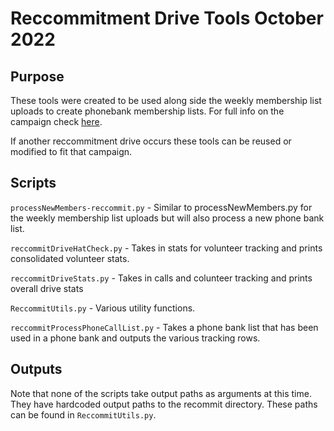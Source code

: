 # Reccommitment Drive Tools October 2022

## Purpose

These tools were created to be used along side the weekly membership list uploads to create phonebank membership lists. For full info on the campaign check [here](https://drive.google.com/drive/folders/1wwvvqAfuJR1fDr5zZlp-pVxFz4Cmlq3a?usp=share_link).

If another reccommitment drive occurs these tools can be reused or modified to fit that campaign.

## Scripts

`processNewMembers-reccommit.py` - Similar to processNewMembers.py for the weekly membership list uploads but will also process a new phone bank list.

`reccommitDriveHatCheck.py` - Takes in stats for volunteer tracking and prints consolidated volunteer stats.

`reccommitDriveStats.py` - Takes in calls and colunteer tracking and prints overall drive stats

`ReccommitUtils.py` - Various utility functions.

`reccommitProcessPhoneCallList.py` - Takes a phone bank list that has been used in a phone bank and outputs the various tracking rows.

## Outputs

Note that none of the scripts take output paths as arguments at this time. They have hardcoded output paths to the recommit directory. These paths can be found in `ReccommitUtils.py`.

